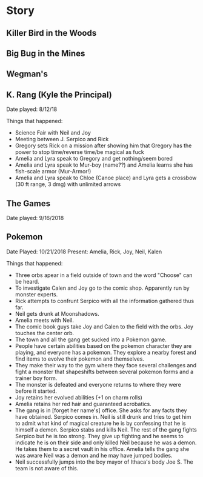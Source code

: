 Story
===
## Killer Bird in the Woods

## Big Bug in the Mines

## Wegman's

## K. Rang (Kyle the Principal)

Date played: 8/12/18

Things that happened: 
* Science Fair with Neil and Joy
* Meeting between J. Serpico and Rick
* Gregory sets Rick on a mission after showing him that Gregory has the power to stop time/reverse time/be magical as fuck
* Amelia and Lyra speak to Gregory and get nothing/seem bored
* Amelia and Lyra speak to Mur-boy (name??) and Amelia learns she has fish-scale armor (Mur-Armor!)
* Amelia and Lyra speak to Chloe (Canoe place) and Lyra gets a crossbow (30 ft range, 3 dmg) with unlimited arrows 

## The Games

Date played:  9/16/2018


## Pokemon

Date Played:  10/21/2018
Present:  Amelia, Rick, Joy, Neil, Kalen

Things that happened:
* Three orbs apear in a field outside of town and the word "Choose" can be heard.
* To investigate Calen and Joy go to the comic shop.  Apparently run by monster experts.
* Rick attempts to confrunt Serpico with all the information gathered thus far.
* Neil gets drunk at Moonshadows.
* Amelia meets with Neil.
* The comic book guys take Joy and Calen to the field with the orbs.  Joy touches the center orb.
* The town and all the gang get sucked into a Pokemon game.
* People have certain abilities based on the pokemon character they are playing, and everyone has a pokemon.  They explore a nearby forest and find items to evolve their pokemon and themselves.
* They make their way to the gym where they face several challenges and fight a monster that shapeshifts between several pokemon forms and a trainer boy form.
* The monster is defeated and everyone returns to where they were before it started.
* Joy retains her evolved abilities (+1 on charm rolls)
* Amelia retains her red hair and guaranteed acrobatics.
* The gang is in [forget her name's] office.  She asks for any facts they have obtained.  Serpico comes in. Neil is still drunk and tries to get him to admit what kind of magical creature he is by confessing that he is himself a demon.  Serpico stabs and kills Neil.  The rest of the gang fights Serpico but he is too strong.  They give up fighting and he seems to indicate he is on their side and only killed Neil because he was a demon.  He takes them to a secret vault in his office.  Amelia tells the gang she was aware Neil was a demon and he may have jumped bodies.
* Neil successfully jumps into the boy mayor of Ithaca's body Joe S.  The team is not aware of this.
